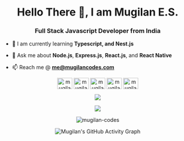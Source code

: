 <h1 align="center">Hello There 👋, I am Mugilan E.S.</h1>
<h3 align="center">Full Stack Javascript Developer from India</h3>

- 🌱  I am currently learning **Typescript, and Nest.js**

- :book:  Ask me about **Node.js**, **Express.js**, **React.js**, and **React Native**

- 📫  Reach me @ **me@mugilancodes.com**

<!-- - My Sourcerer [Profile](https://sourcerer.io/mugilan-codes) -->

<p align="center">
<a href="https://twitter.com/mugilancodes" target="blank"><img align="center" src="https://raw.githubusercontent.com/rahuldkjain/github-profile-readme-generator/master/src/images/icons/Social/twitter.svg" alt="mugilancodes" height="30" width="40" /></a>
<a href="https://linkedin.com/in/mugilan-codes" target="blank"><img align="center" src="https://raw.githubusercontent.com/rahuldkjain/github-profile-readme-generator/master/src/images/icons/Social/linked-in-alt.svg" alt="mugilan-codes" height="30" width="40" /></a>
<a href="https://instagram.com/mugilancodes" target="blank"><img align="center" src="https://raw.githubusercontent.com/rahuldkjain/github-profile-readme-generator/master/src/images/icons/Social/instagram.svg" alt="mugilancodes" height="30" width="40" /></a>
<a href="https://www.hackerrank.com/mugilancodes" target="blank"><img align="center" src="https://raw.githubusercontent.com/rahuldkjain/github-profile-readme-generator/master/src/images/icons/Social/hackerrank.svg" alt="mugilancodes" height="30" width="40" /></a>
<a href="https://www.leetcode.com/mugilan-codes" target="blank"><img align="center" src="https://raw.githubusercontent.com/rahuldkjain/github-profile-readme-generator/master/src/images/icons/Social/leet-code.svg" alt="mugilan-codes" height="30" width="40" /></a>
</p>

<p align="center">
  <img src="https://github-profile-trophy.vercel.app/?username=Mugilan-Codes&theme=onedark&rank=SECRET,SSS,SS,S,AAA,AA,A,B&margin-w=10&margin-h=10">
</p>

<p align="center">
  <img src="https://mugilan-readme-streak-stats.herokuapp.com/?user=Mugilan-Codes&theme=flag-india&hide_border=true&background=000000&currStreakLabel=DD2727&currStreakNum=DD2727"/>
</p>

<p align="center">
  <img src="https://github-readme-stats-mugilan-codes.vercel.app/api?username=mugilan-codes&show_icons=true&include_all_commits=true&theme=radical" alt="mugilan-codes" />
</p>

<p align="center">
  <img src="https://mugilan-activity-graph.herokuapp.com/graph?username=Mugilan-Codes&theme=github" alt="Mugilan's GitHub Activity Graph">
</p>
